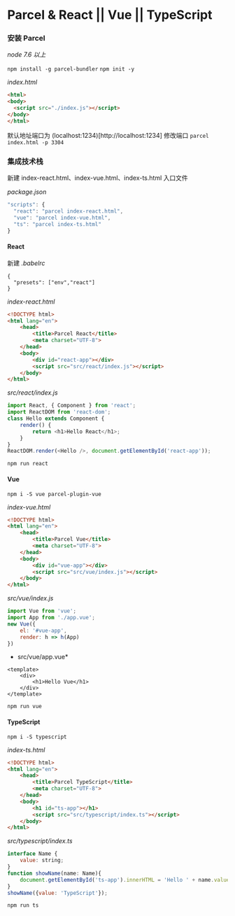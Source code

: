 # Parcel & React || Vue || TypeScript

### 安装 Parcel

*node 7.6 以上*

`npm install -g parcel-bundler`
`npm init -y`

*index.html*

```html
<html>
<body>
  <script src="./index.js"></script>
</body>
</html>
```
默认地址端口为 (localhost:1234)[http://localhost:1234]
修改端口 `parcel index.html -p 3304`

### 集成技术栈

新建 index-react.html、index-vue.html、index-ts.html 入口文件

*package.json*
```javascript
"scripts": {
  "react": "parcel index-react.html",
  "vue": "parcel index-vue.html",
  "ts": "parcel index-ts.html"
}
```

#### React

新建 *.babelrc*
```
{
  "presets": ["env","react"]
}
```

*index-react.html*
```html
<!DOCTYPE html>
<html lang="en">
    <head>
        <title>Parcel React</title>
        <meta charset="UTF-8">
    </head>
    <body>
        <div id="react-app"></div>
        <script src="src/react/index.js"></script>
    </body>
</html>
```

*src/react/index.js*
```javascript
import React, { Component } from 'react';
import ReactDOM from 'react-dom';
class Hello extends Component {
    render() {
        return <h1>Hello React</h1>;
    }
}
ReactDOM.render(<Hello />, document.getElementById('react-app'));
```

`npm run react`

#### Vue

`npm i -S vue parcel-plugin-vue`

*index-vue.html*
```html
<!DOCTYPE html>
<html lang="en">
    <head>
        <title>Parcel Vue</title>
        <meta charset="UTF-8">
    </head>
    <body>
        <div id="vue-app"></div>
        <script src="src/vue/index.js"></script>
    </body>
</html>
```

*src/vue/index.js*
```javascript
import Vue from 'vue';
import App from './app.vue';
new Vue({
    el: '#vue-app',
    render: h => h(App)
})
```

* src/vue/app.vue*
```
<template>
    <div>
        <h1>Hello Vue</h1>
    </div>
</template>
```

`npm run vue`

#### TypeScript
`npm i -S typescript`

*index-ts.html*
```html
<!DOCTYPE html>
<html lang="en">
    <head>
        <title>Parcel TypeScript</title>
        <meta charset="UTF-8">
    </head>
    <body>
        <h1 id="ts-app"></h1>
        <script src="src/typescript/index.ts"></script>
    </body>
</html>
```

*src/typescript/index.ts*
```javascript
interface Name {
    value: string;
}
function showName(name: Name){
    document.getElementById('ts-app').innerHTML = 'Hello ' + name.value;
}
showName({value: 'TypeScript'});
```

`npm run ts`
